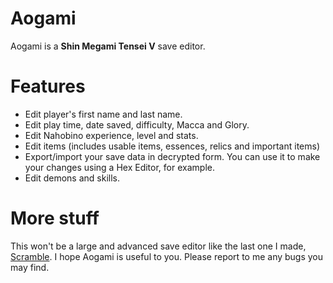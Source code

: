 # Aogami
Aogami is a **Shin Megami Tensei V** save editor.

# Features
- Edit player's first name and last name.
- Edit play time, date saved, difficulty, Macca and Glory.
- Edit Nahobino experience, level and stats.
- Edit items (includes usable items, essences, relics and important items)
- Export/import your save data in decrypted form. You can use it to make your changes using a Hex Editor, for example.
- Edit demons and skills.

# More stuff
This won't be a large and advanced save editor like the last one I made, [Scramble](https://github.com/supremetakoyaki/Scramble).
I hope Aogami is useful to you. Please report to me any bugs you may find.
